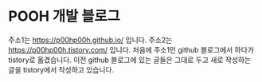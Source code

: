 POOH 개발 블로그
================
주소1는 https://p00hp00h.github.io/ 입니다.
주소2는 https://p00hp00h.tistory.com/ 입니다.
처음에 주소1인 github 블로그에서 하다가 tistory로 옮겼습니다. 이전 github 블로그에 있는 글들은 그대로 두고 새로 작성하는 글을 tistory에서 작성하고 있습니다.  
